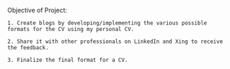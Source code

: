 Objective of Project:
    
    1. Create blogs by developing/implementing the various possible formats for the CV using my personal CV.

    2. Share it with other professionals on LinkedIn and Xing to receive the feedback.

    3. Finalize the final format for a CV.

